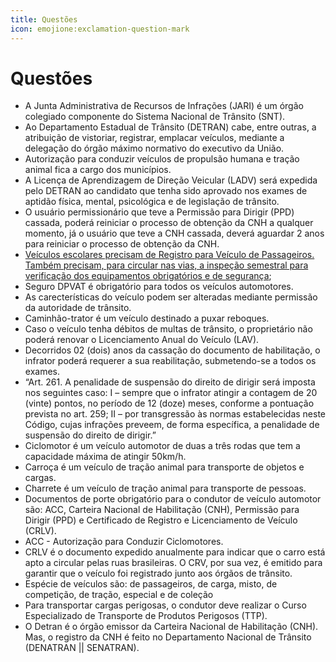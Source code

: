 ```yaml
---
title: Questões
icon: emojione:exclamation-question-mark
---
```


# Questões

- A Junta Administrativa de Recursos de Infrações (JARI) é um órgão colegiado componente do Sistema Nacional de Trânsito (SNT).
- Ao Departamento Estadual de Trânsito (DETRAN) cabe, entre outras, a atribuição de vistoriar, registrar, emplacar veículos, mediante a delegação do órgão máximo normativo do executivo da União.
- Autorização para conduzir veículos de propulsão humana e tração animal fica a cargo dos municípios.
- A Licença de Aprendizagem de Direção Veicular (LADV) será expedida pelo DETRAN ao candidato que tenha sido  aprovado nos exames de aptidão física, mental, psicológica e de legislação de trânsito.
- O usuário permissionário que teve a Permissão para Dirigir (PPD) cassada, poderá reiniciar o processo de obtenção da CNH a qualquer momento, já o usuário que teve a CNH cassada, deverá aguardar 2 anos para reiniciar o processo de obtenção da CNH.
- [Veículos escolares precisam de Registro para Veículo de Passageiros. Também precisam, para circular nas vias, a inspeção semestral para verificação dos equipamentos obrigatórios e de segurança](https://www.ctbdigital.com.br/artigo/art136);
- Seguro DPVAT é obrigatório para todos os veículos automotores.
- As carecterísticas do veículo podem ser alteradas mediante permissão da autoridade de trânsito.
- Caminhão-trator é um veículo destinado a puxar reboques.
- Caso o veículo tenha débitos de multas de trânsito, o proprietário não poderá renovar o Licenciamento Anual do Veículo (LAV).
- Decorridos 02 (dois) anos da cassação do documento de habilitação, o infrator poderá requerer a sua reabilitação, submetendo-se a todos os exames.
- “Art. 261. A penalidade de suspensão do direito de dirigir será imposta nos seguintes caso: I – sempre que o infrator atingir a contagem de 20 (vinte) pontos, no período de 12 (doze) meses, conforme a pontuação prevista no art. 259; II – por transgressão às normas estabelecidas neste Código, cujas infrações preveem, de forma específica, a penalidade de suspensão do direito de dirigir.”
- Ciclomotor é um veículo automotor de duas a três rodas que tem a capacidade máxima de atingir 50km/h.
- Carroça é um veículo de tração animal para transporte de objetos e cargas.
- Charrete é um veículo de tração animal para transporte de pessoas.
- Documentos de porte obrigatório para o condutor de veículo automotor são: ACC, Carteira Nacional de Habilitação (CNH), Permissão para Dirigir (PPD) e Certificado de Registro e Licenciamento de Veículo (CRLV).
- ACC - Autorização para Conduzir Ciclomotores.
- CRLV é o documento expedido anualmente para indicar que o carro está apto a circular pelas ruas brasileiras. O CRV, por sua vez, é emitido para garantir que o veículo foi registrado junto aos órgãos de trânsito.
- Espécie de veículos são: de passageiros, de carga, misto, de competição, de tração, especial e de coleção
- Para transportar cargas perigosas, o condutor deve realizar o Curso Especializado de Transporte de Produtos Perigosos (TTP).
- O Detran é o órgão emissor da Carteira Nacional de Habilitação (CNH). Mas, o registro da CNH é feito no Departamento Nacional de Trânsito (DENATRAN || SENATRAN).